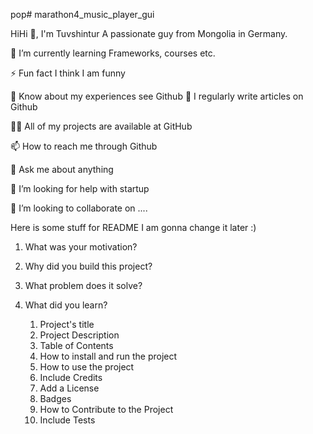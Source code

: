 pop# marathon4_music_player_gui

HiHi 👋, I'm Tuvshintur
A passionate guy from Mongolia in Germany.

🌱 I’m currently learning Frameworks, courses etc.

⚡ Fun fact I think I am funny

📄 Know about my experiences see Github
📝 I regularly write articles on Github

👨‍💻 All of my projects are available at GitHub

📫 How to reach me through Github

💬 Ask me about anything


🤝 I’m looking for help with startup

👯 I’m looking to collaborate on ....


Here is some stuff for README I am gonna change it later :)


1. What was your motivation?
2. Why did you build this project?
3. What problem does it solve?
4. What did you learn?

	1. Project's title
	2. Project Description
	3. Table of Contents
	4. How to install and run the project
	5. How to use the project
	6. Include Credits
	7. Add a License
	8. Badges
	9. How to Contribute to the Project
	10. Include Tests


	
